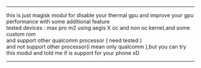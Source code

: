 <hr>
this is just magisk modul for disable your thermal gpu and improve your gpu performance with some additional feature <br>
tested devices : max pro m2 using aegis X oc and non oc kernel,and some custom rom <br>
and support other qualcomm processor ( need tested ) <br>
and not support other processor(i mean only qualcomm ),but you can try this modul and told me if is support for your phone xD <br>
<hr>